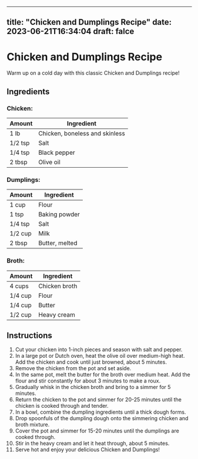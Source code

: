 
---
title: "Chicken and Dumplings Recipe"
date: 2023-06-21T16:34:04
draft: falce
---

# Chicken and Dumplings Recipe

Warm up on a cold day with this classic Chicken and Dumplings recipe! 

## Ingredients
### Chicken:
| Amount | Ingredient |
| --- | --- |
| 1 lb | Chicken, boneless and skinless |
| 1/2 tsp | Salt |
| 1/4 tsp | Black pepper |
| 2 tbsp | Olive oil |

### Dumplings:
| Amount | Ingredient |
| --- | --- |
| 1 cup | Flour |
| 1 tsp | Baking powder |
| 1/4 tsp | Salt |
| 1/2 cup | Milk |
| 2 tbsp | Butter, melted |

### Broth:
| Amount | Ingredient |
| --- | --- |
| 4 cups | Chicken broth |
| 1/4 cup | Flour |
| 1/4 cup | Butter |
| 1/2 cup | Heavy cream |

## Instructions
1. Cut your chicken into 1-inch pieces and season with salt and pepper.
2. In a large pot or Dutch oven, heat the olive oil over medium-high heat. Add the chicken and cook until just browned, about 5 minutes.
3. Remove the chicken from the pot and set aside.
4. In the same pot, melt the butter for the broth over medium heat. Add the flour and stir constantly for about 3 minutes to make a roux.
5. Gradually whisk in the chicken broth and bring to a simmer for 5 minutes.
6. Return the chicken to the pot and simmer for 20-25 minutes until the chicken is cooked through and tender.
7. In a bowl, combine the dumpling ingredients until a thick dough forms.
8. Drop spoonfuls of the dumpling dough onto the simmering chicken and broth mixture.
9. Cover the pot and simmer for 15-20 minutes until the dumplings are cooked through.
10. Stir in the heavy cream and let it heat through, about 5 minutes.
11. Serve hot and enjoy your delicious Chicken and Dumplings!
